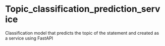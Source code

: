 # Topic_classification_prediction_service

Classification model that predicts the topic of the statement and created as a service using FastAPI
